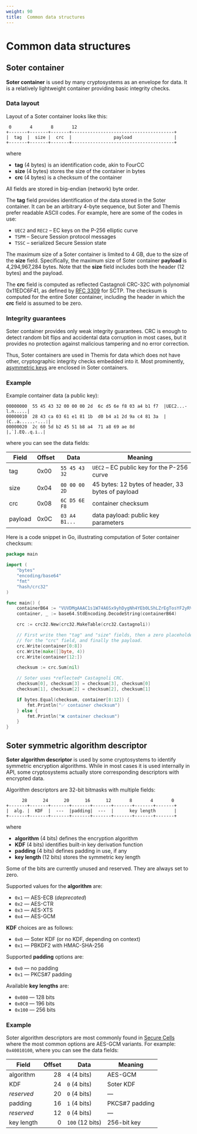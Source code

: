 ```yaml
---
weight: 90
title:  Common data structures
---
```


# Common data structures

## Soter container

**Soter container** is used by many cryptosystems as an envelope for data.
It is a relatively lightweight container providing basic integrity checks.

### Data layout

Layout of a Soter container looks like this:

     0       4       8       12
    +-------+-------+-------+---------------------------------------+
    |  tag  |  size |  crc  |                payload                |
    +-------+-------+-------+---------------------------------------+

where

  - **tag** (4 bytes) is an identification code, akin to FourCC
  - **size** (4 bytes) stores the size of the container in bytes
  - **crc** (4 bytes) is a checksum of the container

All fields are stored in big-endian (network) byte order.

The **tag** field provides identification of the data stored in the Soter container.
It can be an arbitrary 4-byte sequence, but Soter and Themis prefer readable ASCII codes.
For example, here are some of the codes in use:

  - `UEC2` and `REC2` – EC keys on the P-256 elliptic curve
  - `TSPM` – Secure Session protocol messages
  - `TSSC` – serialized Secure Session state

The maximum size of a Soter container is limited to 4 GB,
due to the size of the **size** field.
Specifically, the maximum size of Soter container **payload** is 4,294,967,284 bytes.
Note that the **size** field includes both the header (12 bytes) and the payload.

The **crc** field is computed as reflected Castagnoli CRC-32C with polynomial 0x11EDC6F41,
as defined by [RFC 3309](https://tools.ietf.org/html/rfc3309) for SCTP.
The checksum is computed for the entire Soter container,
including the header in which the **crc** field is assumed to be zero.

### Integrity guarantees

Soter container provides only weak integrity guarantees.
CRC is enough to detect random bit flips and accidental data corruption in most cases,
but it provides no protection against malicious tampering and no error correction.

Thus, Soter containers are used in Themis for data which does not have other, cryptographic integrity checks embedded into it.
Most prominently, [asymmetric keys](../asymmetric-keypairs/) are enclosed in Soter containers.

### Example

Example container data (a public key):

```
00000000  55 45 43 32 00 00 00 2d  6c d5 6e f8 03 a4 b1 f7  |UEC2...-l.n.....|
00000010  28 43 ca 03 61 e1 81 1b  d0 b4 a1 2d 9a c4 81 3a  |(C..a......-...:|
00000020  2c 60 5d b2 45 51 b8 a4  71 a8 69 ae 8d           |,`].EQ..q.i..|
```

where you can see the data fields:

| Field   | Offset | Data          | Meaning |
| ------- | ------ | ------------- | ------- |
| tag     | 0x00   | `55 45 43 32` | `UEC2` – EC public key for the P-256 curve |
| size    | 0x04   | `00 00 00 2D` | 45 bytes: 12 bytes of header, 33 bytes of payload |
| crc     | 0x08   | `6C D5 6E F8` | container checksum |
| payload | 0x0C   | `03 A4 B1...` | data payload: public key parameters |

Here is a code snippet in Go, illustrating computation of Soter container checksum:

```go
package main

import (
	"bytes"
	"encoding/base64"
	"fmt"
	"hash/crc32"
)

func main() {
	containerB64 := "VUVDMgAAAC1s1W74A6Sx9yhDygNh4YEb0LShLZrEgTosYF2yRVG4pHGoaa6N"
	container, _ := base64.StdEncoding.DecodeString(containerB64)

	crc := crc32.New(crc32.MakeTable(crc32.Castagnoli))

	// First write then "tag" and "size" fields, then a zero placeholder
	// for the "crc" field, and finally the payload.
	crc.Write(container[0:8])
	crc.Write(make([]byte, 4))
	crc.Write(container[12:])

	checksum := crc.Sum(nil)

	// Soter uses *reflected* Castagnoli CRC.
	checksum[0], checksum[3] = checksum[3], checksum[0]
	checksum[1], checksum[2] = checksum[2], checksum[1]

	if bytes.Equal(checksum, container[8:12]) {
		fmt.Println("✅ container checksum")
	} else {
		fmt.Println("❌ container checksum")
	}
}
```

## Soter symmetric algorithm descriptor

**Soter algorithm descriptor** is used by some cryptosystems to identify symmetric encryption algorithms.
While in most cases it is used internally in API,
some cryptosystems actually store corresponding descriptors with encrypted data.

Algorithm descriptors are 32-bit bitmasks with multiple fields:

          28      24      20      16      12       8       4       0
    +-------+-------+-------+-------+-------+-------+-------+-------+
    |  alg. |  KDF  |  ---  |padding|  ---  |      key length       |
    +-------+-------+-------+-------+-------+-------+-------+-------+

where

  - **algorithm** (4 bits) defines the encryption algorithm
  - **KDF** (4 bits) identifies built-in key derivation function
  - **padding** (4 bits) defines padding in use, if any
  - **key length** (12 bits) stores the symmetric key length

Some of the bits are currently unused and reserved.
They are always set to zero.

Supported values for the **algorithm** are:

  - `0x1` — AES-ECB (_deprecated_)
  - `0x2` — AES-CTR
  - `0x3` — AES-XTS
  - `0x4` — AES-GCM

**KDF** choices are as follows:

  - `0x0` — Soter KDF (or no KDF, depending on context)
  - `0x1` — PBKDF2 with HMAC-SHA-256

Supported **padding** options are:

  - `0x0` — no padding
  - `0x1` — PKCS#7 padding

Available **key lengths** are:

  - `0x080` — 128 bits
  - `0x0C0` — 196 bits
  - `0x100` — 256 bits

### Example

Soter algorithm descriptors are most commonly found in [Secure Cells](../secure-cell/#layout)
where the most common options are AES-GCM variants.
For example: `0x40010100`, where you can see the data fields:

| Field      | Offset | Data            | Meaning        |
| ---------- | ------:| --------------- | -------------- |
| algorithm  |     28 | `4` (4 bits)    | AES-GCM        |
| KDF        |     24 | `0` (4 bits)    | Soter KDF      |
| *reserved* |     20 | `0` (4 bits)    | —              |
| padding    |     16 | `1` (4 bits)    | PKCS#7 padding |
| *reserved* |     12 | `0` (4 bits)    | —              |
| key length |      0 | `100` (12 bits) | 256-bit key    |
